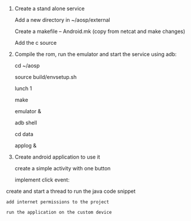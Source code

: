 1. Create a stand alone service

	Add a new directory in ~/aosp/external

	Create a makefile – Android.mk (copy from netcat and make changes)

	Add the c source

2. Compile the rom, run the emulator and start the service using adb:

	cd ~/aosp

	source build/envsetup.sh

	lunch 1

	make

	emulator &

	adb shell

	cd data

	applog &

3. Create android application to use it

	create a simple activity with one button

	implement click event:

  create and start a thread to run the java code snippet

	add internet permissions to the project

	run the application on the custom device
